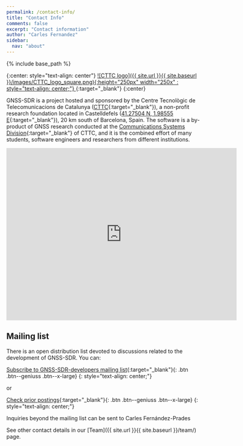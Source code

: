 ```yaml
---
permalink: /contact-info/
title: "Contact Info"
comments: false
excerpt: "Contact information"
author: "Carles Fernandez"
sidebar:
  nav: "about"
---
```

{% include base_path %}

{:center: style="text-align: center"}
[
![CTTC logo]({{ site.url }}{{ site.baseurl }}/images/CTTC_logo_square.png){:height="250px" width="250x" : style="text-align: center;"}
](http://www.cttc.cat){:target="_blank"}
{:center}

GNSS-SDR is a project hosted and sponsored by the Centre Tecnol&ograve;gic de Telecomunicacions de Catalunya ([CTTC](http://www.cttc.cat){:target="_blank"}), a non-profit research foundation located in Castelldefels ([41.27504 N, 1.98555 E](http://maps.google.com/maps/place?q=cttc&hl=es&cid=7042995388158849575){:target="_blank"}), 20 km south of Barcelona, Spain.  The software is a by-product of GNSS research conducted at the [Communications Systems Division](http://systems.cttc.es/){:target="_blank"} of CTTC, and it is the combined effort of many students, software engineers and researchers from different institutions.

<div class="text-center">
<iframe src="https://www.google.com/maps/embed?pb=!1m14!1m8!1m3!1d5997.1091801719485!2d1.9877100000000003!3d41.275033!3m2!1i1024!2i768!4f13.1!3m3!1m2!1s0x0%3A0x61bdbefd79ec3227!2sCentre+Tecnol%C3%B2gic+de+Telecomunicacions+de+Catalunya+(CTTC)!5e0!3m2!1ses!2ses!4v1468193542395" width="600" height="450" frameborder="0" style="border:0" allowfullscreen></iframe>
</div>

## Mailing list

There is an open distribution list devoted to discussions related to the development of GNSS-SDR. You can:


[<i class="fa fa-envelope fa-lg"></i> Subscribe to GNSS-SDR-developers mailing list](https://lists.sourceforge.net/lists/listinfo/gnss-sdr-developers){:target="_blank"}{: .btn .btn--geniuss .btn--x-large}
{: style="text-align: center;"}

or

[<i class="fa fa-list-ul fa-lg"></i> Check prior postings](https://sourceforge.net/p/gnss-sdr/mailman/gnss-sdr-developers/){:target="_blank"}{: .btn .btn--geniuss .btn--x-large}
{: style="text-align: center;"}



Inquiries beyond the mailing list can be sent to Carles Fern&aacute;ndez-Prades <a href="mailto:carles.fernandez@cttc.cat"><i class="fa fa-fw fa-envelope" aria-hidden="true"></i> </a>

See other contact details in our [Team]({{ site.url }}{{ site.baseurl }}/team/) page.
